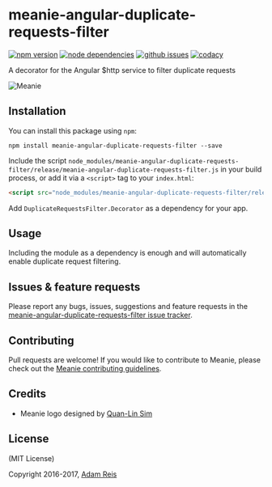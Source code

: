 # meanie-angular-duplicate-requests-filter

[![npm version](https://img.shields.io/npm/v/meanie-angular-duplicate-requests-filter.svg)](https://www.npmjs.com/package/meanie-angular-duplicate-requests-filter)
[![node dependencies](https://david-dm.org/meanie/angular-duplicate-requests-filter.svg)](https://david-dm.org/meanie/angular-duplicate-requests-filter)
[![github issues](https://img.shields.io/github/issues/meanie/angular-duplicate-requests-filter.svg)](https://github.com/meanie/angular-duplicate-requests-filter/issues)
[![codacy](https://img.shields.io/codacy/2267d0906e9e4766a264332be4365050.svg)](https://www.codacy.com/app/meanie/angular-duplicate-requests-filter)


A decorator for the Angular $http service to filter duplicate requests

![Meanie](https://raw.githubusercontent.com/meanie/meanie/master/meanie-logo-full.png)

## Installation

You can install this package using `npm`:

```shell
npm install meanie-angular-duplicate-requests-filter --save
```

Include the script `node_modules/meanie-angular-duplicate-requests-filter/release/meanie-angular-duplicate-requests-filter.js` in your build process, or add it via a `<script>` tag to your `index.html`:

```html
<script src="node_modules/meanie-angular-duplicate-requests-filter/release/meanie-angular-duplicate-requests-filter.js"></script>
```

Add `DuplicateRequestsFilter.Decorator` as a dependency for your app.

## Usage

Including the module as a dependency is enough and will automatically enable duplicate request filtering.

## Issues & feature requests

Please report any bugs, issues, suggestions and feature requests in the [meanie-angular-duplicate-requests-filter issue tracker](https://github.com/meanie/angular-duplicate-requests-filter/issues).

## Contributing

Pull requests are welcome! If you would like to contribute to Meanie, please check out the [Meanie contributing guidelines](https://github.com/meanie/meanie/blob/master/CONTRIBUTING.md).

## Credits

* Meanie logo designed by [Quan-Lin Sim](mailto:quan.lin.sim+meanie@gmail.com)

## License

(MIT License)

Copyright 2016-2017, [Adam Reis](http://adam.reis.nz)
